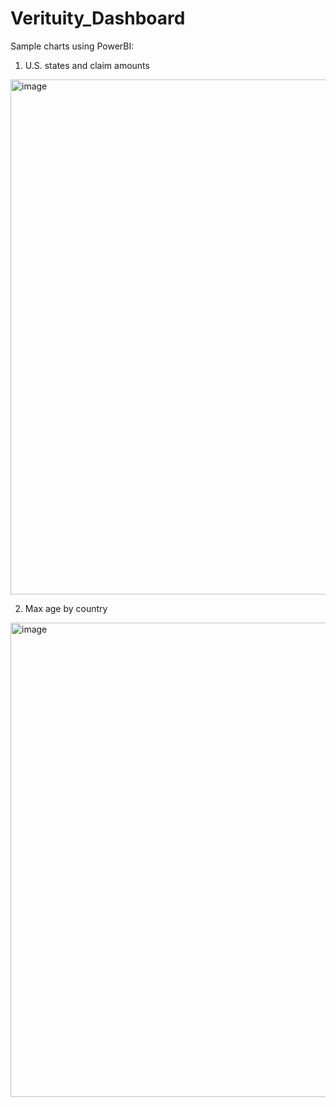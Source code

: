 # Verituity_Dashboard
Sample charts using PowerBI:
1. U.S. states and claim amounts
<img width="824" alt="image" src="https://user-images.githubusercontent.com/89392789/160657705-c11ed2ee-0874-4430-8e69-08d15639c678.png">



2. Max age by country
<img width="759" alt="image" src="https://user-images.githubusercontent.com/89392789/160657744-49ed60a0-5611-4310-b6e4-841eed0d721b.png">

